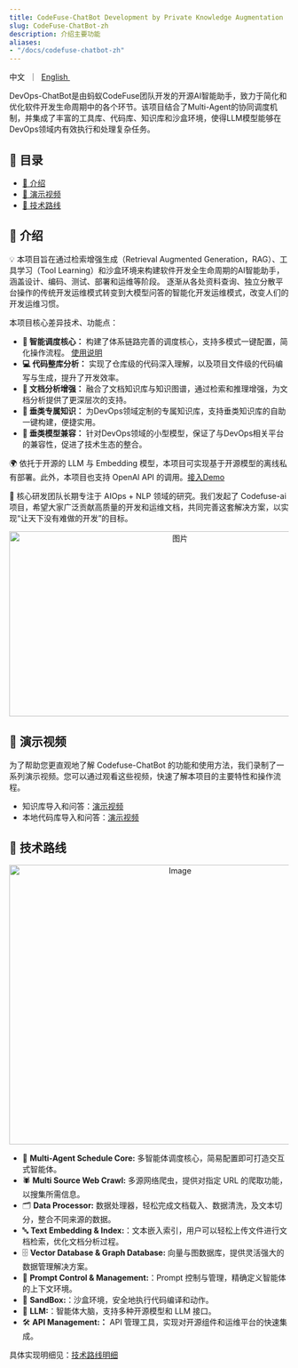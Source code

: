 ```yaml
---
title: CodeFuse-ChatBot Development by Private Knowledge Augmentation
slug: CodeFuse-ChatBot-zh
description: 介绍主要功能
aliases:
- "/docs/codefuse-chatbot-zh"
---
```


<p align="left">
    <a>中文</a>&nbsp ｜ &nbsp<a href="/docs/codefuse-chatbot/">English&nbsp </a>
</p>

DevOps-ChatBot是由蚂蚁CodeFuse团队开发的开源AI智能助手，致力于简化和优化软件开发生命周期中的各个环节。该项目结合了Multi-Agent的协同调度机制，并集成了丰富的工具库、代码库、知识库和沙盒环境，使得LLM模型能够在DevOps领域内有效执行和处理复杂任务。


## 📜 目录
- [🤝 介绍](#-介绍)
- [🎥 演示视频](#-演示视频)
- [🧭 技术路线](#-技术路线)

## 🤝 介绍

💡 本项目旨在通过检索增强生成（Retrieval Augmented Generation，RAG）、工具学习（Tool Learning）和沙盒环境来构建软件开发全生命周期的AI智能助手，涵盖设计、编码、测试、部署和运维等阶段。 逐渐从各处资料查询、独立分散平台操作的传统开发运维模式转变到大模型问答的智能化开发运维模式，改变人们的开发运维习惯。

本项目核心差异技术、功能点：
- **🧠 智能调度核心：** 构建了体系链路完善的调度核心，支持多模式一键配置，简化操作流程。 [使用说明](/docs/multi-agent-zh)
- **💻 代码整库分析：** 实现了仓库级的代码深入理解，以及项目文件级的代码编写与生成，提升了开发效率。
- **📄 文档分析增强：** 融合了文档知识库与知识图谱，通过检索和推理增强，为文档分析提供了更深层次的支持。
- **🔧 垂类专属知识：** 为DevOps领域定制的专属知识库，支持垂类知识库的自助一键构建，便捷实用。
- **🤖 垂类模型兼容：** 针对DevOps领域的小型模型，保证了与DevOps相关平台的兼容性，促进了技术生态的整合。

🌍 依托于开源的 LLM 与 Embedding 模型，本项目可实现基于开源模型的离线私有部署。此外，本项目也支持 OpenAI API 的调用。[接入Demo](/docs/fastchat-zh)

👥 核心研发团队长期专注于 AIOps + NLP 领域的研究。我们发起了 Codefuse-ai 项目，希望大家广泛贡献高质量的开发和运维文档，共同完善这套解决方案，以实现“让天下没有难做的开发”的目标。

<div align=center>
  <img src="/images/chatbot/objective_v4.png" alt="图片" width="600" height="333">
</div>


## 🎥 演示视频

为了帮助您更直观地了解 Codefuse-ChatBot 的功能和使用方法，我们录制了一系列演示视频。您可以通过观看这些视频，快速了解本项目的主要特性和操作流程。


- 知识库导入和问答：[演示视频](https://www.youtube.com/watch?v=UGJdTGaVnNY&t=2s&ab_channel=HaotianZhu)
- 本地代码库导入和问答：[演示视频](https://www.youtube.com/watch?v=ex5sbwGs3Kg)


## 🧭 技术路线
<div align="center">
  <img src="/images/chatbot/devops-chatbot-module-v2.png" alt="Image" width="600" height="503">
</div>

- 🧠 **Multi-Agent Schedule Core:** 多智能体调度核心，简易配置即可打造交互式智能体。
- 🕷️ **Multi Source Web Crawl:** 多源网络爬虫，提供对指定 URL 的爬取功能，以搜集所需信息。
- 🗂️ **Data Processor:** 数据处理器，轻松完成文档载入、数据清洗，及文本切分，整合不同来源的数据。
- 🔤 **Text Embedding & Index:**：文本嵌入索引，用户可以轻松上传文件进行文档检索，优化文档分析过程。
- 🗄️ **Vector Database & Graph Database:** 向量与图数据库，提供灵活强大的数据管理解决方案。
- 📝 **Prompt Control & Management:**：Prompt 控制与管理，精确定义智能体的上下文环境。
- 🚧 **SandBox:**：沙盒环境，安全地执行代码编译和动作。
- 💬 **LLM:**：智能体大脑，支持多种开源模型和 LLM 接口。
- 🛠️ **API Management:：** API 管理工具，实现对开源组件和运维平台的快速集成。

具体实现明细见：[技术路线明细](/docs/chatbot-roadmap)

